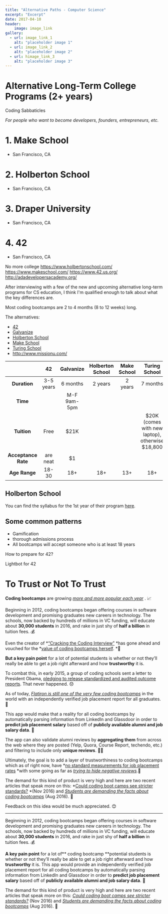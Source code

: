 ```yaml
---
title: "Alternative Paths - Computer Science"
excerpt: "Excerpt"
date: 2017-04-10
header:
    image: image_link
gallery:
  - url: image_link_1
    alt: "placeholder image 1"
  - url: image_link_2
    alt: "placeholder image 2"
  - url: himage_link_3
    alt: "placeholder image 3"
---
```


# **Alternative Long-Term College Programs (2+ years)**

Coding Sabbaticles

*For people who want to become developers, founders, entrepreneurs, etc.*


# **1. Make School**

* San Francisco, CA



# **2. Holberton School**

* San Francisco, CA



# **3. Draper University**

* San Francisco, CA



# **4. 42**

* San Francisco, CA

No more college
https://www.holbertonschool.com/
https://www.makeschool.com/
https://www.42.us.org/
http://adadevelopersacademy.org/


After interviewing with a few of the new and upcoming alternative long-term programs for CS education, I think I'm qualified enough to talk about what the key differences are.

Most coding bootcamps are 2 to 4 months (8 to 12 weeks) long.

The alternatives:

- [42](https://www.42.us.org/)
- [Galvanize](http://www.galvanize.com/)
- [Holberton School](http://holbertonschool.com)
- [Make School](https://www.makeschool.com/)
- [Turing School](https://www.turing.io)
- http://www.missionu.com/


|| 42 | Galvanize | Holberton School | Make School | Turing School |
|:---:|:---:|:---:|:---:|:---:|:---:|
| **Duration**     | 3-5 years | 6 months |  2 years | 2 years | 7 months |
| **Time** | | M-F 9am-5pm | | |
| **Tuition** | Free | $21K  | | | $20K (comes with new laptop), otherwise $18,800
| **Acceptance Rate** | are neat | $1 |
| **Age Range** | 18-30 | 18+ | 18+ | 13+ | 18+ |

## Holberton School

You can find the syllabus for the 1st year of their program [here](https://holbertonschool.s3-us-west-1.amazonaws.com/syllabus/holberton_school_syllabus_03082017010101.pdf).

## Some common patterns

- Gamification
- thorough admissions process
- All bootcamps will accept someone who is at least 18 years

How to prepare for 42?

Lightbot for 42

# To Trust or Not To Trust

**Coding bootcamps** are growing [*more and more popular each year*](https://blog.linkedin.com/2015/09/17/as-coding-bootcamps-grow-the-skills-gap-could-shrink) . 📈

Beginning in 2012, coding bootcamps began offering courses in software development and promising graduates new careers in technology. The schools, now backed by hundreds of millions in VC funding, will educate about **30,000 students** in 2016, and rake in just shy of **half a billion** in tuition fees. 💰

Even the creator of *[“Cracking the Coding Interview”](https://www.amazon.com/Cracking-Coding-Interview-Programming-Questions/dp/098478280X) *has gone ahead and vouched for the *[value of coding bootcamps herself](https://medium.freecodecamp.com/so-that-whole-coding-bootcamp-thing-is-a-scam-right-6fddf14087d4#.meynkdi7c). *📖

**But a key pain point** for a lot of potential students is whether or not they’ll really be able to get a job right afterward and how **trustworthy** it is.

To combat this, in early 2015, a group of coding schools sent a letter to President Obama, [pledging to release standardized and audited outcome reports](http://thenesta.org/). That never happened. 😞

As of today, [*Flatiron is still one of the very few coding bootcamps*](http://blog.flatironschool.com/announcing-flatiron-schools-2015-jobs-report/) in the world with an independently verified job placement report for all graduates. 💼

This app would make that a reality for all coding bootcamps by automatically parsing information from LinkedIn and Glassdoor in order to **predict job placement salary** based off of **publicly available alumni and job salary data**. 🎉

The app can also validate alumni reviews by **aggregating them** from across the web where they are posted (Yelp, Quora, Course Report, techendo, etc.) and filtering to include only **unique reviews**. 🎉🎉

Ultimately, the goal is to add a layer of trustworthiness to coding bootcamps which as of right now, have *[no standard measurements for job placement rates](http://www.ibtimes.com/code-boot-camps-fail-obama-unaudited-stats-cast-doubt-success-rates-2301188) *with some going as far as *[trying to hide negative reviews](https://www.reddit.com/r/cscareerquestions/comments/2h6abk/are_coding_bootcamp_horror_stories_common/)*.👺

The demand for this kind of product is very high and here are two recent articles that speak more on this: *[Could coding boot camps see stricter standards?](http://www.myajc.com/news/technology/could-coding-boot-camps-see-stricter-standards/ns4kQ/) *(Nov 2016) and *[Students are demanding the facts about coding bootcamps](https://techcrunch.com/2016/06/25/students-are-demanding-the-facts-about-coding-bootcamps/)* (Aug 2016). 📰

Feedback on this idea would be much appreciated. 😊
* * *
Beginning in 2012, coding bootcamps began offering courses in software development and promising graduates new careers in technology. The schools, now backed by hundreds of millions in VC funding, will educate about **30,000 students** in 2016, and rake in just shy of **half a billion** in tuition fees. 💰

**A key pain point** for a lot of** coding bootcamp **potential students is whether or not they’ll really be able to get a job right afterward and how **trustworthy** it is. This app would provide an independently verified job placement report for all coding bootcamps by automatically parsing information from LinkedIn and Glassdoor in order to **predict job placement salary** based off of **publicly available alumni and job salary data**. 🎉

The demand for this kind of product is very high and here are two recent articles that speak more on this: [*Could coding boot camps see stricter standards?*](http://www.myajc.com/news/technology/could-coding-boot-camps-see-stricter-standards/ns4kQ/) (Nov 2016) and *[Students are demanding the facts about coding bootcamps](https://techcrunch.com/2016/06/25/students-are-demanding-the-facts-about-coding-bootcamps/)* (Aug 2016). 📰


